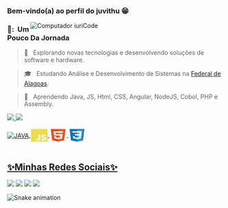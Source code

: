 ### Bem-vindo(a) ao perfil do juvithu 😁

<img src="https://raw.githubusercontent.com/MicaelliMedeiros/micaellimedeiros/master/image/computer-illustration.png" min-width="450px" max-width="450px" width="450px" align="right" alt="Computador iuriCode">
 <h3> 👨: &nbsp;Um Pouco Da Jornada </h3>

> 🤔 &nbsp; Explorando novas tecnologias e desenvolvendo soluções de software e hardware.

> 🎓 &nbsp; Estudando Análise e Desenvolvimento de Sistemas na <a href="[link da sua faculdade]([https://faculdadesenacpe.edu.br/](https://www.google.com/imgres?imgurl=https%3A%2F%2Fplay-lh.googleusercontent.com%2FIAuF99X35RUWSNHGqfaRDH2Uc4H0Hq-_pLxkpRJY5PhVv7u9FTyzTZuxdYghThrB8yeZ&imgrefurl=https%3A%2F%2Fplay.google.com%2Fstore%2Fapps%2Fdetails%3Fid%3Dcom.pixelorgy.dolly%26hl%3Dpt_BR%26gl%3DUS&tbnid=QQrCamsPk2J6DM&vet=12ahUKEwiM-a_i1p_7AhVit5UCHeOID3EQMygBegUIARC7AQ..i&docid=TCEq-h6xrBDVeM&w=512&h=512&q=dollynho&ved=2ahUKEwiM-a_i1p_7AhVit5UCHeOID3EQMygBegUIARC7AQ))">Federal de Alagoas</a>.

> 🌱 &nbsp; Aprendendo Java, JS, Html, CSS, Angular, NodeJS, Cobol, PHP e Assembly.

 <div>
   <a href="https://github.com/juvithu">
   <img height="180em" src="[https://github-readme-stats.vercel.app/api?username=juvithu&show_icons=true&theme=cobalt&include_all_commits=true&count_private=true](https://www.google.com/imgres?imgurl=https%3A%2F%2Fplay-lh.googleusercontent.com%2FIAuF99X35RUWSNHGqfaRDH2Uc4H0Hq-_pLxkpRJY5PhVv7u9FTyzTZuxdYghThrB8yeZ&imgrefurl=https%3A%2F%2Fplay.google.com%2Fstore%2Fapps%2Fdetails%3Fid%3Dcom.pixelorgy.dolly%26hl%3Dpt_BR%26gl%3DUS&tbnid=QQrCamsPk2J6DM&vet=12ahUKEwiM-a_i1p_7AhVit5UCHeOID3EQMygBegUIARC7AQ..i&docid=TCEq-h6xrBDVeM&w=512&h=512&q=dollynho&ved=2ahUKEwiM-a_i1p_7AhVit5UCHeOID3EQMygBegUIARC7AQ)"/>
   <img height="150em" src="[https://github-readme-stats.vercel.app/api/top-langs/?username=juvithu&layout=compact&langs_count=7&theme=cobalt](https://www.google.com/imgres?imgurl=https%3A%2F%2Fplay-lh.googleusercontent.com%2FIAuF99X35RUWSNHGqfaRDH2Uc4H0Hq-_pLxkpRJY5PhVv7u9FTyzTZuxdYghThrB8yeZ&imgrefurl=https%3A%2F%2Fplay.google.com%2Fstore%2Fapps%2Fdetails%3Fid%3Dcom.pixelorgy.dolly%26hl%3Dpt_BR%26gl%3DUS&tbnid=QQrCamsPk2J6DM&vet=12ahUKEwiM-a_i1p_7AhVit5UCHeOID3EQMygBegUIARC7AQ..i&docid=TCEq-h6xrBDVeM&w=512&h=512&q=dollynho&ved=2ahUKEwiM-a_i1p_7AhVit5UCHeOID3EQMygBegUIARC7AQ)"/>
   

</div>
<div style="display: inline_block"><br>
  <img align="center" alt="JAVA" height="30" width="40" src="https://cdn.jsdelivr.net/gh/devicons/devicon/icons/java/java-original.svg" />         
  <img align="center" alt="Js" height="30" width="40" src="https://raw.githubusercontent.com/devicons/devicon/master/icons/javascript/javascript-plain.svg">
  <img align="center" alt="HTML" height="30" width="40" src="https://raw.githubusercontent.com/devicons/devicon/master/icons/html5/html5-original.svg">
  <img align="center" alt="CSS" height="30" width="40" src="https://raw.githubusercontent.com/devicons/devicon/master/icons/css3/css3-original.svg">
</div>
 
 <br>
 
  ## ✨Minhas Redes Sociais✨
 
<div> 
  
  <a href="https://instagram.com/juvithu?igshid=YmMyMTA2M2Y=" target="_blank"><img src="https://img.shields.io/badge/-Instagram-%23E4405F?style=for-the-badge&logo=instagram&logoColor=white" target="_blank"></a>
 <a href="" target="_blank"><img src="https://img.shields.io/badge/Discord-7289DA?style=for-the-badge&logo=discord&logoColor=white" target="_blank"></a> 
  <a href="https://mail.google.com/mail/u/0/x/vzkmrj4jl503-/?tab=km&view&f=1" target="_blank"><img src="https://img.shields.io/badge/-Gmail-%23333?style=for-the-badge&logo=gmail&logoColor=white" target="_blank"></a>
  <a href="https://www.linkedin.com/in/jo%C3%A3o-victor-neves-0a67b1248" target="_blank"><img src="https://img.shields.io/badge/-LinkedIn-%230077B5?style=for-the-badge&logo=linkedin&logoColor=white" target="_blank"></a> 
 
  ![Snake animation](https://github.com/juvithu/juvithu/blob/output/github-contribution-grid-snake.svg)

</div>

